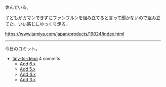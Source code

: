 休んでいる。

子どもがガマンできずにファンブルンを組み立てると言って聞かないので組み立てた。いい感じにゆっくり走る。

<https://www.tamiya.com/japan/products/19024/index.html>

---

今日のコミット。

- [tiny-ts-deno](https://github.com/bouzuya/tiny-ts-deno) 4 commits
  - [Add 6.x](https://github.com/bouzuya/tiny-ts-deno/commit/b47a6bf25a4edd7e5be789dbd5bfed6f53d7f344)
  - [Add 5.x](https://github.com/bouzuya/tiny-ts-deno/commit/d7ea0ff520ce65b9702c1efbe6d7037a9207b8e2)
  - [Add 4.x](https://github.com/bouzuya/tiny-ts-deno/commit/ead0068f84723fddd46361a24f700a1b970b0752)
  - [Add 3.x](https://github.com/bouzuya/tiny-ts-deno/commit/3bf664ef084f1056b90c4280f96c0d75fc25d353)

